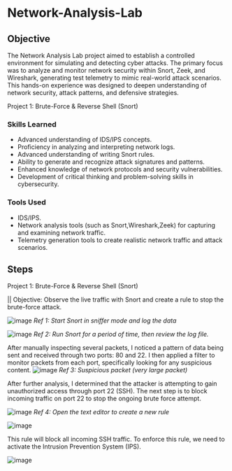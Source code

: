 # Network-Analysis-Lab

## Objective

The Network Analysis Lab project aimed to establish a controlled environment for simulating and detecting cyber attacks. The primary focus was to analyze and monitor network security within Snort, Zeek, and Wireshark, generating test telemetry to mimic real-world attack scenarios. This hands-on experience was designed to deepen understanding of network security, attack patterns, and defensive strategies.

Project 1: Brute-Force & Reverse Shell (Snort)

### Skills Learned

- Advanced understanding of IDS/IPS concepts.
- Proficiency in analyzing and interpreting network logs.
- Advanced understanding of writing Snort rules.
- Ability to generate and recognize attack signatures and patterns.
- Enhanced knowledge of network protocols and security vulnerabilities.
- Development of critical thinking and problem-solving skills in cybersecurity.

### Tools Used

- IDS/IPS.
- Network analysis tools (such as Snort,Wireshark,Zeek) for capturing and examining network traffic.
- Telemetry generation tools to create realistic network traffic and attack scenarios.

## Steps
Project 1: Brute-Force & Reverse Shell (Snort)  

||  Objective: Observe the live traffic with Snort and create a rule to stop the brute-force attack. 

![image](https://github.com/user-attachments/assets/6cd4d4cc-ad55-47a5-baad-1507cedc1cd9)
*Ref 1: Start Snort in sniffer mode and log the data*

![image](https://github.com/user-attachments/assets/073e77c9-1a55-4a24-9084-f41bf54a2955)
*Ref 2: Run Snort for a period of time, then review the log file.*

After manually inspecting several packets, I noticed a pattern of data being sent and received through two ports: 80 and 22. I then applied a filter to monitor packets from each port, specifically looking for any suspicious content.
![image](https://github.com/user-attachments/assets/298dabd2-601c-4cbc-b717-09a783fbf427)
*Ref 3: Suspicious packet (very large packet)*

After further analysis, I determined that the attacker is attempting to gain unauthorized access through port 22 (SSH). The next step is to block incoming traffic on port 22 to stop the ongoing brute force attempt.

![image](https://github.com/user-attachments/assets/5e79284c-69f7-4d09-921b-3de3089bec01)
*Ref 4: Open the text editor to create a new rule*

![image](https://github.com/user-attachments/assets/07b51c0f-55ed-47e1-ae2c-328a4cb52492)

This rule will block all incoming SSH traffic. To enforce this rule, we need to activate the Intrusion Prevention System (IPS).

![image](https://github.com/user-attachments/assets/966ab1ff-7761-4af2-8888-b7c99f3fd527)


